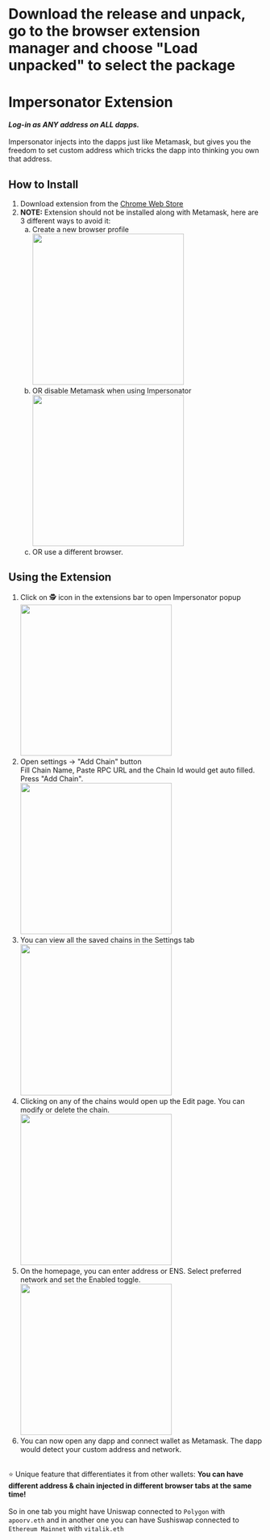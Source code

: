# Download the release and unpack, go to the browser extension manager and choose "Load unpacked" to select the package

# Impersonator Extension

<i><b>Log-in as ANY address on ALL dapps.</b></i><br />
<br />
Impersonator injects into the dapps just like Metamask, but gives you the freedom to set custom address which tricks the dapp into thinking you own that address.

## How to Install

<ol>
  <li>
    Download extension from the <a href="https://chrome.google.com/webstore/detail/impersonator/hgihfkmoibhccfdohjdbklmmcknjjmgl">Chrome Web Store</a>
  </li>

  <li> 
    <b>NOTE:</b> Extension should not be installed along with Metamask, here are 3 different ways to avoid it:<br/>
    <ol type="a">
      <li>
        Create a new browser profile <br />
        <img src="./.github/installation/browser-profile.png" width="300rem"/>
      </li>
      <li>
        OR disable Metamask when using Impersonator <br />
        <img src="./.github/installation/disable-mm.png" width="300rem" />
      </li>
      <li>
        OR use a different browser.
      </li>
    </ol>
  </li>
</ol>

## Using the Extension

1. Click on 🕵️ icon in the extensions bar to open Impersonator popup <br />
   <img src="./.github/usage/popup.png" width="300rem" />
2. Open settings -> "Add Chain" button<br />
   Fill Chain Name, Paste RPC URL and the Chain Id would get auto filled. Press "Add Chain". <br />
   <img src="./.github/usage/add-chain.png" width="300rem" />
3. You can view all the saved chains in the Settings tab <br />
   <img src="./.github/usage/chains.png" width="300rem" />
4. Clicking on any of the chains would open up the Edit page. You can modify or delete the chain. <br />
   <img src="./.github/usage/edit-chain.png" width="300rem" />
5. On the homepage, you can enter address or ENS. Select preferred network and set the Enabled toggle. <br />
   <img src="./.github/usage/homepage.png" width="300rem" />
6. You can now open any dapp and connect wallet as Metamask. The dapp would detect your custom address and network.

<br />
⭐ Unique feature that differentiates it from other wallets: <b>You can have different address & chain injected in different browser tabs at the same time! </b><br /><br />
So in one tab you might have Uniswap connected to <code>Polygon</code> with <code>apoorv.eth</code> and in another one you can have Sushiswap connected to <code>Ethereum Mainnet</code> with <code>vitalik.eth</code>
